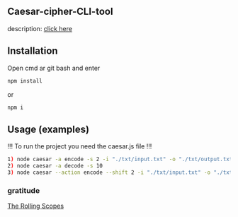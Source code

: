## Caesar-cipher-CLI-tool
description: [click here](https://github.com/rolling-scopes-school/nodejs-course-template/blob/master/TASKS.md)

## Installation
Open cmd ar git bash and enter
```bash
npm install
```
or
```bash
npm i
```
## Usage (examples)
!!! To run the project you need the caesar.js file !!!
```bash
1) node caesar -a encode -s 2 -i "./txt/input.txt" -o "./txt/output.txt"
2) node caesar -a decode -s 10
3) node caesar --action encode --shift 2 -i "./txt/input.txt" -o "./txt/output.txt"
```

### gratitude 
[The Rolling Scopes](https://rollingscopes.com/)
